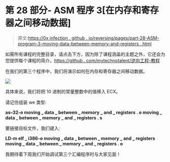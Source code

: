 # 第 28 部分- ASM 程序 3[在内存和寄存器之间移动数据]

> 原文:[https://0x infection . github . io/reversing/pages/part-28-ASM-program-3-moving-data-between-memory-and-registers . html](https://0xinfection.github.io/reversing/pages/part-28-asm-program-3-moving-data-between-memory-and-registers.html)

如需所有课程的完整目录，请点击下方，因为除了课程涵盖的主题之外，它还会为您提供每个课程的简介。[https://github . com/mytechnotalent/逆向工程-教程](https://github.com/mytechnotalent/Reverse-Engineering-Tutorial)

在我们的第三个程序中，我们将演示如何在内存和寄存器之间移动数据。

![](../Images/f5d0769de395b1400523c99063984845.png)

具体来说，我们将把 10 进制的常量整数中的值移入 ECX。

请记住组装 we 类型:

**as–32-o moving _ data _ between _ memory _ and _ registers . o moving _ data _ between _ memory _ and _ registers . s**

要链接目标文件，我们键入:

**LD-m elf _ i386-o moving _ data _ between _ memory _ and _ registers moving _ data _ between _ memory _ and _ registers . o**

我期待着下周我们开始调试第三个汇编程序时与大家见面！